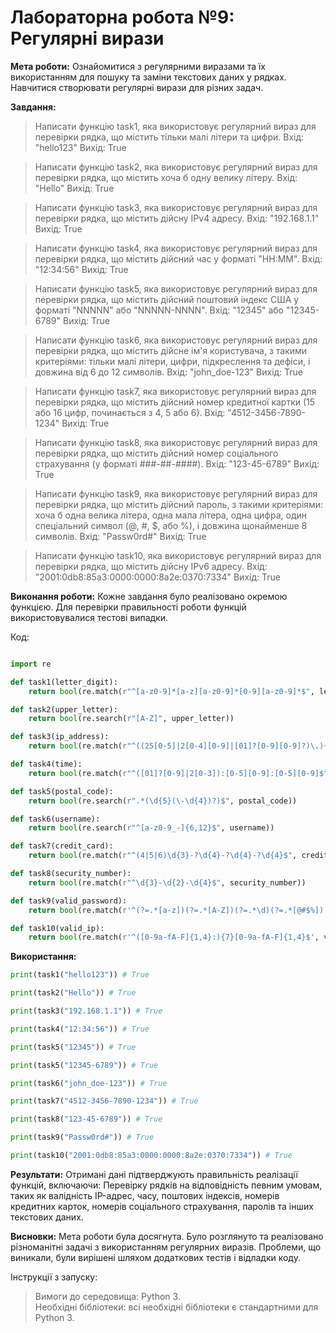 # Лабораторна робота №9: Регулярні вирази<br>
**Мета роботи:** Ознайомитися з регулярними виразами та їх використанням для пошуку та заміни текстових даних у рядках. Навчитися створювати регулярні вирази для різних задач.

**Завдання:**<br>
> Написати функцію task1, яка використовує регулярний вираз для перевірки рядка, що містить тільки малі літери та цифри. Вхід: "hello123" Вихід: True

> Написати функцію task2, яка використовує регулярний вираз для перевірки рядка, що містить хоча б одну велику літеру. Вхід: "Hello" Вихід: True

> Написати функцію task3, яка використовує регулярний вираз для перевірки рядка, що містить дійсну IPv4 адресу. Вхід: "192.168.1.1" Вихід: True

> Написати функцію task4, яка використовує регулярний вираз для перевірки рядка, що містить дійсний час у форматі "HH:MM". Вхід: "12:34:56" Вихід: True

> Написати функцію task5, яка використовує регулярний вираз для перевірки рядка, що містить дійсний поштовий індекс США у форматі "NNNNN" або "NNNNN-NNNN". Вхід: "12345" або "12345-6789" Вихід: True

> Написати функцію task6, яка використовує регулярний вираз для перевірки рядка, що містить дійсне ім'я користувача, з такими критеріями: тільки малі літери, цифри, підкреслення та дефіси, і довжина від 6 до 12 символів. Вхід: "john_doe-123" Вихід: True

> Написати функцію task7, яка використовує регулярний вираз для перевірки рядка, що містить дійсний номер кредитної картки (15 або 16 цифр, починається з 4, 5 або 6). Вхід: "4512-3456-7890-1234" Вихід: True

> Написати функцію task8, яка використовує регулярний вираз для перевірки рядка, що містить дійсний номер соціального страхування (у форматі ###-##-####). Вхід: "123-45-6789" Вихід: True

> Написати функцію task9, яка використовує регулярний вираз для перевірки рядка, що містить дійсний пароль, з такими критеріями: хоча б одна велика літера, одна мала літера, одна цифра, один спеціальний символ (@, #, $, або %), і 
довжина щонайменше 8 символів. Вхід: "Passw0rd#" Вихід: True

> Написати функцію task10, яка використовує регулярний вираз для перевірки рядка, що містить дійсну IPv6 адресу. Вхід: "2001:0db8:85a3:0000:0000:8a2e:0370:7334" Вихід: True

**Виконання роботи:**
Кожне завдання було реалізовано окремою функцією. Для перевірки правильності роботи функцій використовувалися тестові випадки.

Код:
``` Python

import re

def task1(letter_digit):
    return bool(re.match(r"^[a-z0-9]*[a-z][a-z0-9]*[0-9][a-z0-9]*$", letter_digit))

def task2(upper_letter):
    return bool(re.search(r"[A-Z]", upper_letter))

def task3(ip_address):
    return bool(re.match(r"^((25[0-5]|2[0-4][0-9]|[01]?[0-9][0-9]?)\.){3}(25[0-5]|2[0-4][0-9]|[01]?[0-9][0-9]?)$", ip_address))

def task4(time):
    return bool(re.match(r"^([01]?[0-9]|2[0-3]):[0-5][0-9]:[0-5][0-9]$", time))

def task5(postal_code):
    return bool(re.search(r".*(\d{5}(\-\d{4})?)$", postal_code))

def task6(username):
    return bool(re.search(r"^[a-z0-9_-]{6,12}$", username))

def task7(credit_card):
    return bool(re.match(r"^(4|5|6)\d{3}-?\d{4}-?\d{4}-?\d{4}$", credit_card))

def task8(security_number):
    return bool(re.match(r"^\d{3}-\d{2}-\d{4}$", security_number))

def task9(valid_password):
    return bool(re.match(r'^(?=.*[a-z])(?=.*[A-Z])(?=.*\d)(?=.*[@#$%])[A-Za-z\d@#$%]{8,}$', valid_password))

def task10(valid_ip):
    return bool(re.match(r'^([0-9a-fA-F]{1,4}:){7}[0-9a-fA-F]{1,4}$', valid_ip))
```

**Використання:**<br>

``` Python
print(task1("hello123")) # True

print(task2("Hello")) # True

print(task3("192.168.1.1")) # True

print(task4("12:34:56")) # True

print(task5("12345")) # True

print(task5("12345-6789")) # True

print(task6("john_doe-123")) # True

print(task7("4512-3456-7890-1234")) # True

print(task8("123-45-6789")) # True

print(task9("Passw0rd#")) # True

print(task10("2001:0db8:85a3:0000:0000:8a2e:0370:7334")) # True

```

**Результати:** Отримані дані підтверджують правильність реалізації функцій, включаючи:
Перевірку рядків на відповідність певним умовам, таких як валідність IP-адрес, часу, поштових індексів, номерів кредитних карток, номерів соціального страхування, паролів та інших текстових даних. 

**Висновки:** Мета роботи була досягнута. Було розглянуто та реалізовано різноманітні задачі з використанням регулярних виразів. Проблеми, що виникали, були вирішені шляхом додаткових тестів і відладки коду.

Інструкції з запуску: 
> Вимоги до середовища: Python 3.<br>
> Необхідні бібліотеки: всі необхідні бібліотеки є стандартними для Python 3.






